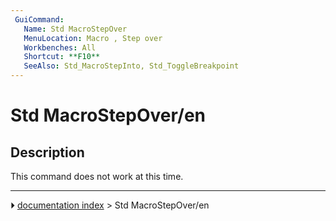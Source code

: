 ```yaml
---
 GuiCommand:
   Name: Std MacroStepOver
   MenuLocation: Macro , Step over
   Workbenches: All
   Shortcut: **F10**
   SeeAlso: Std_MacroStepInto, Std_ToggleBreakpoint
---
```


# Std MacroStepOver/en

## Description

This command does not work at this time.



---
⏵ [documentation index](../README.md) > Std MacroStepOver/en
